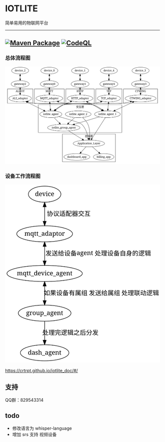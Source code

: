 # IOTLITE
简单易用的物联网平台

---
[![Maven Package](https://github.com/Crtrpt/iotlite_admin/actions/workflows/maven.yml/badge.svg)](https://github.com/Crtrpt/iotlite_core/actions/workflows/maven.yml)
[![CodeQL](https://github.com/Crtrpt/iotlite_admin/actions/workflows/codeql-analysis.yml/badge.svg)](https://github.com/Crtrpt/iotlite_core/actions/workflows/codeql-analysis.yml)
---

### 总体流程图
![总体流程图](./diagram/architecture.svg)

### 设备工作流程图
![设备工作流程图](./diagram/sample_device.svg)


https://crtrpt.github.io/iotlite_doc/#/

## 支持
QQ群：829543314

## todo

- 修改语言为 whisper-language
- 增加 srs 支持 视频设备
